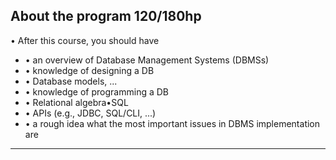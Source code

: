 ## About the program 120/180hp

• After this course, you should have
* • an overview of Database Management Systems (DBMSs)
* • knowledge of designing a DB
* • Database models, ...
* • knowledge of programming a DB
* • Relational algebra•SQL
* • APIs (e.g., JDBC, SQL/CLI, ...)
* • a rough idea what the most important issues in DBMS implementation are

---
